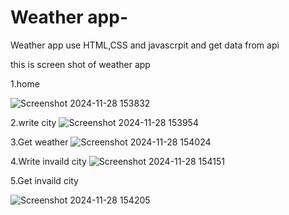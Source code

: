 # Weather app-
Weather app  use HTML,CSS and javascrpit and get data from api

this is screen shot of weather app

1.home

![Screenshot 2024-11-28 153832](https://github.com/user-attachments/assets/f435d803-9aa7-4641-9890-93e61d5955f3)

2.write city
![Screenshot 2024-11-28 153954](https://github.com/user-attachments/assets/1e7ad082-66a7-4765-b790-40da2d123f0b)


3.Get weather
![Screenshot 2024-11-28 154024](https://github.com/user-attachments/assets/16c08e41-4480-4ed7-a637-c6017c13537e)


4.Write invaild city
![Screenshot 2024-11-28 154151](https://github.com/user-attachments/assets/28baf47b-f61b-4ec1-b48c-824b56889ccd)


5.Get  invaild city 

![Screenshot 2024-11-28 154205](https://github.com/user-attachments/assets/2f3fbb47-87b1-4357-946e-3c3add051aea)
